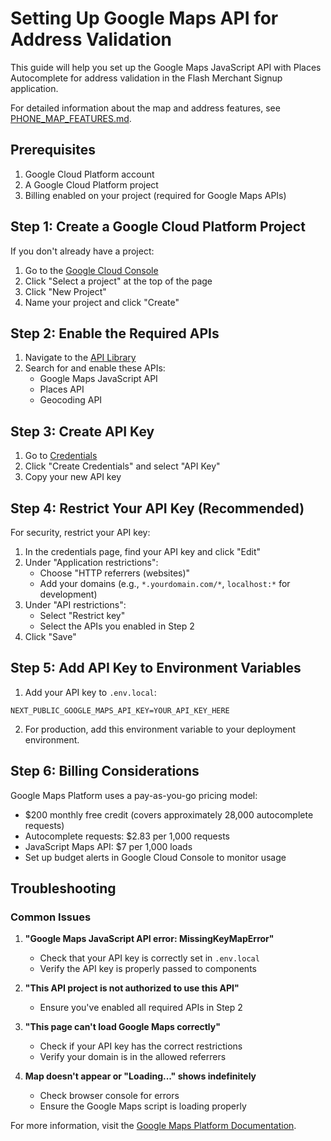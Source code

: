 # Setting Up Google Maps API for Address Validation

This guide will help you set up the Google Maps JavaScript API with Places Autocomplete for address validation in the Flash Merchant Signup application.

For detailed information about the map and address features, see [PHONE_MAP_FEATURES.md](PHONE_MAP_FEATURES.md).

## Prerequisites

1. Google Cloud Platform account
2. A Google Cloud Platform project
3. Billing enabled on your project (required for Google Maps APIs)

## Step 1: Create a Google Cloud Platform Project

If you don't already have a project:

1. Go to the [Google Cloud Console](https://console.cloud.google.com/)
2. Click "Select a project" at the top of the page
3. Click "New Project"
4. Name your project and click "Create"

## Step 2: Enable the Required APIs

1. Navigate to the [API Library](https://console.cloud.google.com/apis/library)
2. Search for and enable these APIs:
   - Google Maps JavaScript API
   - Places API
   - Geocoding API

## Step 3: Create API Key

1. Go to [Credentials](https://console.cloud.google.com/apis/credentials)
2. Click "Create Credentials" and select "API Key"
3. Copy your new API key

## Step 4: Restrict Your API Key (Recommended)

For security, restrict your API key:

1. In the credentials page, find your API key and click "Edit"
2. Under "Application restrictions":
   - Choose "HTTP referrers (websites)"
   - Add your domains (e.g., `*.yourdomain.com/*`, `localhost:*` for development)
3. Under "API restrictions":
   - Select "Restrict key"
   - Select the APIs you enabled in Step 2
4. Click "Save"

## Step 5: Add API Key to Environment Variables

1. Add your API key to `.env.local`:

```
NEXT_PUBLIC_GOOGLE_MAPS_API_KEY=YOUR_API_KEY_HERE
```

2. For production, add this environment variable to your deployment environment.

## Step 6: Billing Considerations

Google Maps Platform uses a pay-as-you-go pricing model:

- $200 monthly free credit (covers approximately 28,000 autocomplete requests)
- Autocomplete requests: $2.83 per 1,000 requests
- JavaScript Maps API: $7 per 1,000 loads
- Set up budget alerts in Google Cloud Console to monitor usage

## Troubleshooting

### Common Issues

1. **"Google Maps JavaScript API error: MissingKeyMapError"**

   - Check that your API key is correctly set in `.env.local`
   - Verify the API key is properly passed to components

2. **"This API project is not authorized to use this API"**

   - Ensure you've enabled all required APIs in Step 2

3. **"This page can't load Google Maps correctly"**

   - Check if your API key has the correct restrictions
   - Verify your domain is in the allowed referrers

4. **Map doesn't appear or "Loading..." shows indefinitely**
   - Check browser console for errors
   - Ensure the Google Maps script is loading properly

For more information, visit the [Google Maps Platform Documentation](https://developers.google.com/maps/documentation/javascript/overview).
